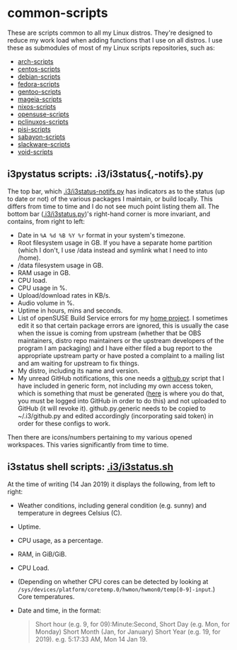 # common-scripts

These are scripts common to all my Linux distros. They're designed to reduce my work load when adding functions that I use on all distros. I use these as submodules of most of my Linux scripts repositories, such as:

* [arch-scripts](https://github.com/fusion809/arch-scripts)
* [centos-scripts](https://github.com/fusion809/centos-scripts)
* [debian-scripts](https://github.com/fusion809/debian-scripts)
* [fedora-scripts](https://github.com/fusion809/fedora-scripts)
* [gentoo-scripts](https://github.com/fusion809/gentoo-scripts)
* [mageia-scripts](https://github.com/fusion809/mageia-scripts)
* [nixos-scripts](https://github.com/fusion809/nixos-scripts)
* [opensuse-scripts](https://github.com/fusion809/opensuse-scripts)
* [pclinuxos-scripts](https://github.com/fusion809/pclinuxos-scripts)
* [pisi-scripts](https://github.com/fusion809/pisi-scripts)
* [sabayon-scripts](https://github.com/fusion809/sabayon-scripts)
* [slackware-scripts](https://github.com/fusion809/slackware-scripts)
* [void-scripts](https://github.com/fusion809/void-scripts)

## i3pystatus scripts: .i3/i3status{,-notifs}.py

The top bar, which [.i3/i3status-notifs.py](.i3/i3status-notifs.py) has indicators as to the status (up to date or not) of the various packages I maintain, or build locally. This differs from time to time and I do not see much point listing them all. The bottom bar ([.i3/i3status.py](.i3/i3status.py))'s right-hand corner is more invariant, and contains, from right to left:

* Date in `%A %d %B %Y %r` format in your system's timezone. 
* Root filesystem usage in GB. If you have a separate home partition (which I don't, I use /data instead and symlink what I need to into /home).
* /data filesystem usage in GB.
* RAM usage in GB.
* CPU load.
* CPU usage in %.
* Upload/download rates in KB/s.
* Audio volume in %.
* Uptime in hours, mins and seconds.
* List of openSUSE Build Service errors for my [home project](https://build.opensuse.org/project/show/home:fusion809). I sometimes edit it so that certain package errors are ignored, this is usually the case when the issue is coming from upstream (whether that be OBS maintainers, distro repo maintainers or the upstream developers of the program I am packaging) and I have either filed a bug report to the appropriate upstream party or have posted a complaint to a mailing list and am waiting for upstream to fix things. 
* My distro, including its name and version.
* My unread GitHub notifications, this one needs a [github.py](https://github.com/fusion809/i3-configs/blob/archlinux/.i3/github.py.generic) script that I have included in generic form, not including my own access token, which is something that must be generated ([here](https://github.com/settings/tokens/new) is where you do that, you must be logged into GitHub in order to do this) and not uploaded to GitHub (it will revoke it). github.py.generic needs to be copied to ~/.i3/github.py and edited accordingly (incorporating said token) in order for these configs to work.

Then there are icons/numbers pertaining to my various opened workspaces. This varies significantly from time to time.

## i3status shell scripts: [.i3/i3status.sh](.i3/i3status.sh)

At the time of writing (14 Jan 2019) it displays the following, from left to right:

* Weather conditions, including general condition (e.g. sunny) and temperature in degrees Celsius (C).

* Uptime.

* CPU usage, as a percentage.

* RAM, in GiB/GiB.

* CPU Load.

* (Depending on whether CPU cores can be detected by looking at `/sys/devices/platform/coretemp.0/hwmon/hwmon0/temp[0-9]-input`.) Core temperatures.

* Date and time, in the format:
  > Short hour (e.g. 9, for 09):Minute:Second, Short Day (e.g. Mon, for Monday) Short Month (Jan, for January) Short Year (e.g. 19, for 2019).
  > e.g. 5:17:33 AM, Mon 14 Jan 19.